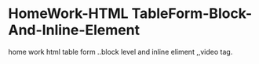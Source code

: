 # HomeWork-HTML TableForm-Block-And-Inline-Element
home work html table form ..block level and inline eliment ,,video tag.
